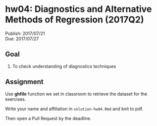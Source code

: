 # hw04: Diagnostics and Alternative Methods of Regression (2017Q2)

Publish: 2017/07/21  
Due: 2017/07/27 

## Goal

1. To check understanding of diagnostics techniques

## Assignment

Use **ghfile** function we set in classroom to retrieve the dataset for the exercises.

Write your name and affiliation in `solution-hw04.Rmd` and knit to pdf. 

Then open a Pull Request by the deadline. 
